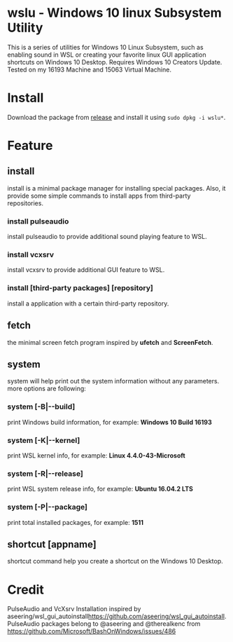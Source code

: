 # wslu - Windows 10 linux Subsystem Utility
This is a series of utilities for Windows 10 Linux Subsystem, such as enabling sound in WSL or  creating your favorite linux GUI application shortcuts on Windows 10 Desktop. Requires Windows 10 Creators Update. Tested on my 16193 Machine and 15063 Virtual Machine.

# Install
Download the package from [release](https://github.com/patrick330602/wslu/releases) and install it using `sudo dpkg -i wslu*`.

# Feature
## install
install is a minimal package manager for installing special packages. Also, it provide some simple commands to install apps from third-party repositories.
### install pulseaudio
install pulseaudio to provide additional sound playing feature to WSL. 
### install vcxsrv
install vcxsrv to provide additional GUI feature to WSL.
### install \[third-party packages\] \[repository\]
install a application with a certain third-party repository.
## fetch
the minimal screen fetch program inspired by **ufetch** and **ScreenFetch**. 
## system
system will help print out the system information without any parameters. more options are following:
### system [-B|--build]
print Windows build information, for example: **Windows 10 Build 16193**
### system [-K|--kernel]
print WSL kernel info, for example: **Linux 4.4.0-43-Microsoft**
### system [-R|--release]
print WSL system release info, for example: **Ubuntu 16.04.2 LTS**
### system [-P|--package]
print total installed packages, for example: **1511**
## shortcut [appname]
shortcut command help you create a shortcut on the Windows 10 Desktop. 

# Credit
PulseAudio and VcXsrv Installation inspired by aseering/wsl_gui_autoinstall<https://github.com/aseering/wsl_gui_autoinstall>.
PulseAudio packages belong to @aseering and @therealkenc from <https://github.com/Microsoft/BashOnWindows/issues/486>
